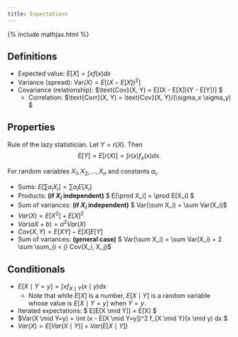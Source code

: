 ```yaml
---
title: Expectations
---
```


{% include mathjax.html %}

## Definitions
- Expected value: $E[X] = \int x f(x) dx$
- Variance (spread): $\text{Var}(X) = E[(X-E[X])^2]$
- Covariance (relationship): $\text{Cov}(X, Y) = E[(X - E[X])(Y - E[Y])] $
  - Correlation: $\text{Corr}(X, Y) = \text{Cov}(X, Y)/(\sigma_x \sigma_y) $

## Properties
Rule of the lazy statistician. Let $Y=r(X)$. Then $$ E[Y] = E[r(X)] = \int r(x) f_{x}(x) dx. $$

For random variables $X_1, X_2, ..., X_n$ and constants $a_i$,
- Sums: $E[\sum a_i X_i] = \sum a_i E[X_i]$
- Products: **(if $X_i$ independent)** $ E[\prod X_i] = \prod E[X_i] $
- Sum of variances: **(if $X_i$ independent)** $ Var(\sum X_i) = \sum Var(X_i)$
- $Var(X) = E[X^2] + E[X]^2$
- $Var(aX+b) = a^2 Var(X)$
- $Cov(X,Y) = E[XY] - E[X]E[Y]$
- Sum of variances: **(general case)** $ Var(\sum X_i) = \sum Var(X_i) + 2 \sum \sum_{i < j} Cov(X_i, X_j)$

## Conditionals
- $E[X \mid Y=y] = \int x f_{X \mid Y}(x \mid y) dx$
  - Note that while $E[X]$ is a number, $E[X \mid Y]$ is a random variable whose value is $E[X \mid Y=y]$ when $Y=y$.
- Iterated expectations: $ E[E[X \mid Y]] = E[X] $
- $Var(X \mid Y=y) = \int (x - E[X \mid Y=y])^2 f_{X \mid Y}(x \mid y) dx $
- $Var(X) = E[Var(X \mid Y)] + Var(E[X \mid Y])$